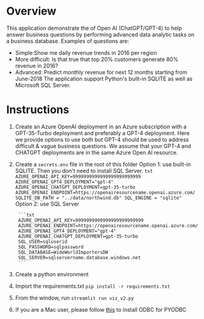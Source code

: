 # Overview
This application demonstrate the of Open AI (ChatGPT/GPT-4) to help answer business questions by performing advanced data analytic tasks on a business database.
Examples of questions are:
- Simple:Show me daily revenue trends in 2016  per region
- More difficult: Is that true that top 20% customers generate 80% revenue in 2016?
- Advanced: Predict monthly revenue for next 12 months starting from June-2018
The application support Python's built-in SQLITE as well as Microsoft SQL Server.
# Instructions
1. Create an Azure OpenAI deployment in an Azure subscription with a GPT-35-Turbo deployment and preferably a GPT-4 deployment.
Here we provide options to use both but GPT-4 should be used to address difficult & vague business questions.
We assume that your GPT-4 and CHATGPT deployments are in the same Azure Open AI resource.
2. Create a `secrets.env` file in the root of this folder
    Option 1: use built-in SQLITE. Then you don't need to install SQL Server.
        ```txt
        AZURE_OPENAI_API_KEY=9999999999999999999999999
        AZURE_OPENAI_GPT4_DEPLOYMENT="gpt-4"
        AZURE_OPENAI_CHATGPT_DEPLOYMENT=gpt-35-turbo
        AZURE_OPENAI_ENDPOINT=https://openairesourcename.openai.azure.com/
        SQLITE_DB_PATH = "../data/northwind.db"
        SQL_ENGINE = "sqlite"
        ```
    Option 2: use SQL Server

        ```txt
        AZURE_OPENAI_API_KEY=9999999999999999999999999
        AZURE_OPENAI_ENDPOINT=https://openairesourcename.openai.azure.com/
        AZURE_OPENAI_GPT4_DEPLOYMENT="gpt-4"
        AZURE_OPENAI_CHATGPT_DEPLOYMENT=gpt-35-turbo
        SQL_USER=sqluserid
        SQL_PASSWORD=sqlpassword
        SQL_DATABASE=WideWorldImportersDW
        SQL_SERVER=sqlservername.database.windows.net
        ```
3. Create a python environment
4. Import the requirements.txt `pip install -r requirements.txt`
5. From the window, run `streamlit run viz_v2.py`
6. If you are a Mac user, please follow [this](https://learn.microsoft.com/en-us/sql/connect/odbc/linux-mac/install-microsoft-odbc-driver-sql-server-macos?view=sql-server-ver16) to install ODBC for PYODBC